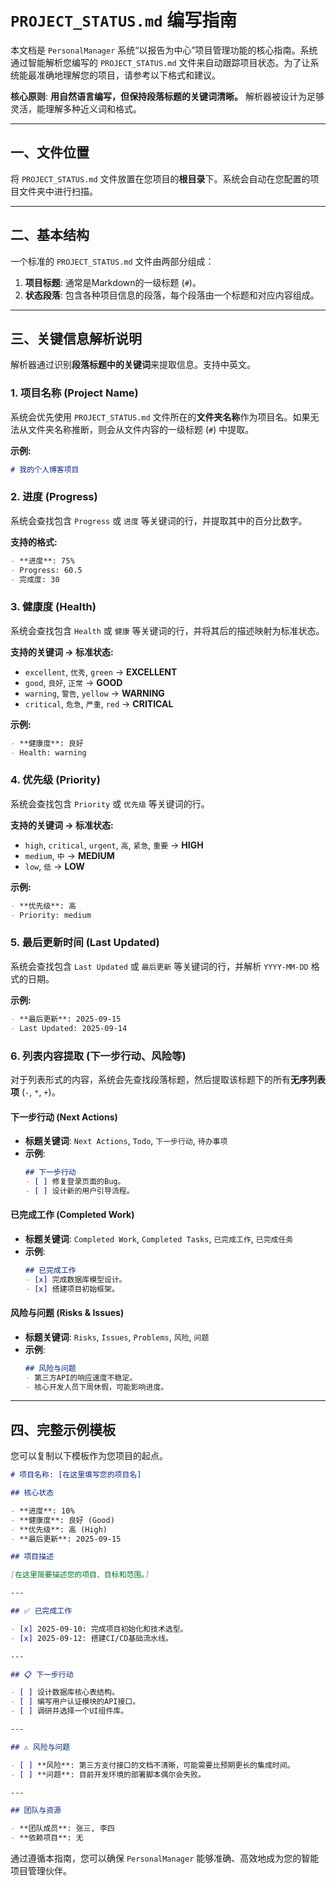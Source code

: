 # `PROJECT_STATUS.md` 编写指南

本文档是 `PersonalManager` 系统“以报告为中心”项目管理功能的核心指南。系统通过智能解析您编写的 `PROJECT_STATUS.md` 文件来自动跟踪项目状态。为了让系统能最准确地理解您的项目，请参考以下格式和建议。

**核心原则**: **用自然语言编写，但保持段落标题的关键词清晰。** 解析器被设计为足够灵活，能理解多种近义词和格式。

---

## 一、文件位置

将 `PROJECT_STATUS.md` 文件放置在您项目的**根目录**下。系统会自动在您配置的项目文件夹中进行扫描。

---

## 二、基本结构

一个标准的 `PROJECT_STATUS.md` 文件由两部分组成：
1.  **项目标题**: 通常是Markdown的一级标题 (`#`)。
2.  **状态段落**: 包含各种项目信息的段落，每个段落由一个标题和对应内容组成。

---

## 三、关键信息解析说明

解析器通过识别**段落标题中的关键词**来提取信息。支持中英文。

### 1. 项目名称 (Project Name)

系统会优先使用 `PROJECT_STATUS.md` 文件所在的**文件夹名称**作为项目名。如果无法从文件夹名称推断，则会从文件内容的一级标题 (`#`) 中提取。

**示例:**
```markdown
# 我的个人博客项目
```

### 2. 进度 (Progress)

系统会查找包含 `Progress` 或 `进度` 等关键词的行，并提取其中的百分比数字。

**支持的格式:**
```markdown
- **进度**: 75%
- Progress: 60.5
- 完成度: 30
```

### 3. 健康度 (Health)

系统会查找包含 `Health` 或 `健康` 等关键词的行，并将其后的描述映射为标准状态。

**支持的关键词 -> 标准状态:**
- `excellent`, `优秀`, `green` -> **EXCELLENT**
- `good`, `良好`, `正常` -> **GOOD**
- `warning`, `警告`, `yellow` -> **WARNING**
- `critical`, `危急`, `严重`, `red` -> **CRITICAL**

**示例:**
```markdown
- **健康度**: 良好
- Health: warning
```

### 4. 优先级 (Priority)

系统会查找包含 `Priority` 或 `优先级` 等关键词的行。

**支持的关键词 -> 标准状态:**
- `high`, `critical`, `urgent`, `高`, `紧急`, `重要` -> **HIGH**
- `medium`, `中` -> **MEDIUM**
- `low`, `低` -> **LOW**

**示例:**
```markdown
- **优先级**: 高
- Priority: medium
```

### 5. 最后更新时间 (Last Updated)

系统会查找包含 `Last Updated` 或 `最后更新` 等关键词的行，并解析 `YYYY-MM-DD` 格式的日期。

**示例:**
```markdown
- **最后更新**: 2025-09-15
- Last Updated: 2025-09-14
```

### 6. 列表内容提取 (下一步行动、风险等)

对于列表形式的内容，系统会先查找段落标题，然后提取该标题下的所有**无序列表项** (`-`, `*`, `+`)。

#### **下一步行动 (Next Actions)**
- **标题关键词**: `Next Actions`, `Todo`, `下一步行动`, `待办事项`
- **示例**:
  ```markdown
  ## 下一步行动
  - [ ] 修复登录页面的Bug。
  - [ ] 设计新的用户引导流程。
  ```

#### **已完成工作 (Completed Work)**
- **标题关键词**: `Completed Work`, `Completed Tasks`, `已完成工作`, `已完成任务`
- **示例**:
  ```markdown
  ## 已完成工作
  - [x] 完成数据库模型设计。
  - [x] 搭建项目初始框架。
  ```

#### **风险与问题 (Risks & Issues)**
- **标题关键词**: `Risks`, `Issues`, `Problems`, `风险`, `问题`
- **示例**:
  ```markdown
  ## 风险与问题
  - 第三方API的响应速度不稳定。
  - 核心开发人员下周休假，可能影响进度。
  ```

---

## 四、完整示例模板

您可以复制以下模板作为您项目的起点。

```markdown
# 项目名称: [在这里填写您的项目名]

## 核心状态

- **进度**: 10%
- **健康度**: 良好 (Good)
- **优先级**: 高 (High)
- **最后更新**: 2025-09-15

## 项目描述

[在这里简要描述您的项目、目标和范围。]

---

## ✅ 已完成工作

- [x] 2025-09-10: 完成项目初始化和技术选型。
- [x] 2025-09-12: 搭建CI/CD基础流水线。

---

## 📋 下一步行动

- [ ] 设计数据库核心表结构。
- [ ] 编写用户认证模块的API接口。
- [ ] 调研并选择一个UI组件库。

---

## ⚠️ 风险与问题

- [ ] **风险**: 第三方支付接口的文档不清晰，可能需要比预期更长的集成时间。
- [ ] **问题**: 目前开发环境的部署脚本偶尔会失败。

---

## 团队与资源

- **团队成员**: 张三, 李四
- **依赖项目**: 无
```

通过遵循本指南，您可以确保 `PersonalManager` 能够准确、高效地成为您的智能项目管理伙伴。